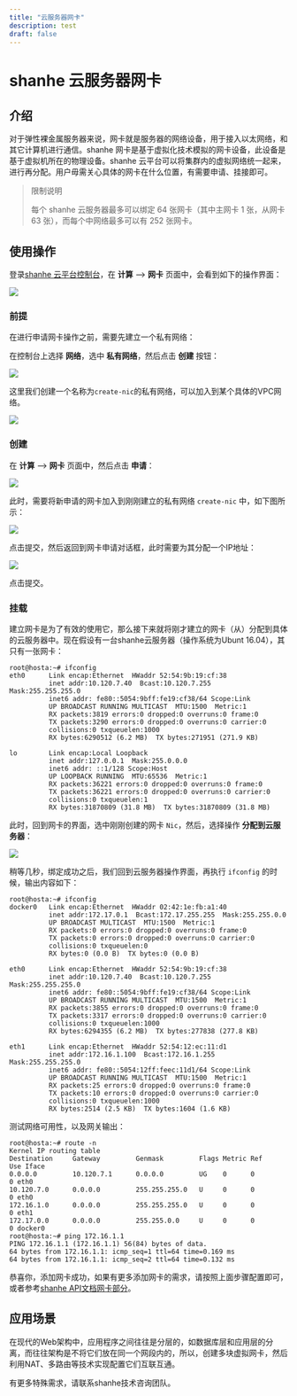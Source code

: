 ```yaml
---
title: "云服务器网卡"
description: test
draft: false
---
```


# shanhe 云服务器网卡

## 介绍

对于弹性裸金属服务器来说，网卡就是服务器的网络设备，用于接入以太网络，和其它计算机进行通信。shanhe 网卡是基于虚拟化技术模拟的网卡设备，此设备是基于虚拟机所在的物理设备。shanhe 云平台可以将集群内的虚拟网络统一起来，进行再分配。用户毋需关心具体的网卡在什么位置，有需要申请、挂接即可。


> 限制说明
>
> 每个 shanhe 云服务器最多可以绑定 64 张网卡（其中主网卡 1 张，从网卡 63 张），而每个中网络最多可以有 252 张网卡。

## 使用操作

登录[shanhe 云平台控制台](https://console.shanhe.com/jn1/nics/)，在 **计算** --> **网卡** 页面中，会看到如下的操作界面：

![](../_images/nic_ui.png)

### 前提

在进行申请网卡操作之前，需要先建立一个私有网络：

在控制台上选择 **网络**，选中 **私有网络**，然后点击 **创建** 按钮：

![](../_images/nic_new_vxnet.png)

这里我们创建一个名称为```create-nic```的私有网络，可以加入到某个具体的VPC网络。

![](../_images/nic_vxnet_add_vpc.png)

### 创建

在 **计算** --> **网卡** 页面中，然后点击 **申请**：

![](../_images/nic_request_nic.png)

此时，需要将新申请的网卡加入到刚刚建立的私有网络 ```create-nic``` 中，如下图所示：

![](../_images/nic_allocation_vxnet_to_nic.png)

点击提交，然后返回到网卡申请对话框，此时需要为其分配一个IP地址：

![](../_images/nic_allocation_internal_ip.png)

点击提交。

### 挂载

建立网卡是为了有效的使用它，那么接下来就将刚才建立的网卡（从）分配到具体的云服务器中。现在假设有一台shanhe云服务器（操作系统为Ubunt 16.04），其只有一张网卡：

```
root@hosta:~# ifconfig
eth0      Link encap:Ethernet  HWaddr 52:54:9b:19:cf:38
          inet addr:10.120.7.40  Bcast:10.120.7.255  Mask:255.255.255.0
          inet6 addr: fe80::5054:9bff:fe19:cf38/64 Scope:Link
          UP BROADCAST RUNNING MULTICAST  MTU:1500  Metric:1
          RX packets:3819 errors:0 dropped:0 overruns:0 frame:0
          TX packets:3290 errors:0 dropped:0 overruns:0 carrier:0
          collisions:0 txqueuelen:1000
          RX bytes:6290512 (6.2 MB)  TX bytes:271951 (271.9 KB)

lo        Link encap:Local Loopback
          inet addr:127.0.0.1  Mask:255.0.0.0
          inet6 addr: ::1/128 Scope:Host
          UP LOOPBACK RUNNING  MTU:65536  Metric:1
          RX packets:36221 errors:0 dropped:0 overruns:0 frame:0
          TX packets:36221 errors:0 dropped:0 overruns:0 carrier:0
          collisions:0 txqueuelen:1
          RX bytes:31870809 (31.8 MB)  TX bytes:31870809 (31.8 MB)
```

此时，回到网卡的界面，选中刚刚创建的网卡 ```Nic```，然后，选择操作 **分配到云服务器**：

![](../_images/nic_allocation_to_host.png)

稍等几秒，绑定成功之后，我们回到云服务器操作界面，再执行 ```ifconfig``` 的时候，输出内容如下：

```
root@hosta:~# ifconfig
docker0   Link encap:Ethernet  HWaddr 02:42:1e:fb:a1:40
          inet addr:172.17.0.1  Bcast:172.17.255.255  Mask:255.255.0.0
          UP BROADCAST MULTICAST  MTU:1500  Metric:1
          RX packets:0 errors:0 dropped:0 overruns:0 frame:0
          TX packets:0 errors:0 dropped:0 overruns:0 carrier:0
          collisions:0 txqueuelen:0
          RX bytes:0 (0.0 B)  TX bytes:0 (0.0 B)

eth0      Link encap:Ethernet  HWaddr 52:54:9b:19:cf:38
          inet addr:10.120.7.40  Bcast:10.120.7.255  Mask:255.255.255.0
          inet6 addr: fe80::5054:9bff:fe19:cf38/64 Scope:Link
          UP BROADCAST RUNNING MULTICAST  MTU:1500  Metric:1
          RX packets:3855 errors:0 dropped:0 overruns:0 frame:0
          TX packets:3317 errors:0 dropped:0 overruns:0 carrier:0
          collisions:0 txqueuelen:1000
          RX bytes:6294355 (6.2 MB)  TX bytes:277838 (277.8 KB)

eth1      Link encap:Ethernet  HWaddr 52:54:12:ec:11:d1
          inet addr:172.16.1.100  Bcast:172.16.1.255  Mask:255.255.255.0
          inet6 addr: fe80::5054:12ff:feec:11d1/64 Scope:Link
          UP BROADCAST RUNNING MULTICAST  MTU:1500  Metric:1
          RX packets:25 errors:0 dropped:0 overruns:0 frame:0
          TX packets:10 errors:0 dropped:0 overruns:0 carrier:0
          collisions:0 txqueuelen:1000
          RX bytes:2514 (2.5 KB)  TX bytes:1604 (1.6 KB)

```

测试网络可用性，以及网关输出：

```
root@hosta:~# route -n
Kernel IP routing table
Destination     Gateway         Genmask         Flags Metric Ref    Use Iface
0.0.0.0         10.120.7.1      0.0.0.0         UG    0      0        0 eth0
10.120.7.0      0.0.0.0         255.255.255.0   U     0      0        0 eth0
172.16.1.0      0.0.0.0         255.255.255.0   U     0      0        0 eth1
172.17.0.0      0.0.0.0         255.255.0.0     U     0      0        0 docker0
root@hosta:~# ping 172.16.1.1
PING 172.16.1.1 (172.16.1.1) 56(84) bytes of data.
64 bytes from 172.16.1.1: icmp_seq=1 ttl=64 time=0.169 ms
64 bytes from 172.16.1.1: icmp_seq=2 ttl=64 time=0.132 ms

```

恭喜你，添加网卡成功，如果有更多添加网卡的需求，请按照上面步骤配置即可，或者参考[shanhe API文档网卡部分](https://docsv3.shanhe.com/development_docs/api/command_list/nic/attach_nics/)。

## 应用场景

在现代的Web架构中，应用程序之间往往是分层的，如数据库层和应用层的分离，而往往架构是不将它们放在同一个网段内的，所以，创建多块虚拟网卡，然后利用NAT、多路由等技术实现配置它们互联互通。

有更多特殊需求，请联系shanhe技术咨询团队。
